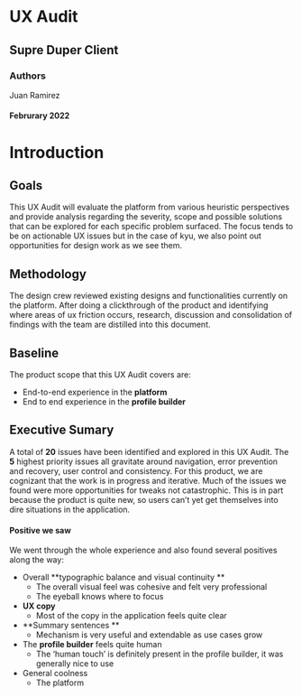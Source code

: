 # UX Audit 
## Supre Duper Client

### Authors
Juan Ramirez


#### Februrary 2022


# Introduction

## Goals
This UX Audit will evaluate the platform from various heuristic perspectives and provide analysis regarding the severity, scope and possible solutions that can be explored for each specific problem surfaced. The focus tends to be on actionable UX issues but in the case of kyu, we also point out opportunities for design work as we see them.

## Methodology 

The design crew reviewed existing designs and functionalities currently on the platform. After doing a clickthrough of the product and identifying where areas of ux friction occurs, research, discussion and consolidation of findings with the team are distilled into this document.

## Baseline

The product scope that this UX Audit covers are:
- End-to-end experience in the **platform** 
- End to end experience in the **profile builder**

## Executive Sumary 

A total of **20** issues have been identified and explored in this UX Audit. The **5** highest priority issues all gravitate around navigation, error prevention and recovery, user control and  consistency. For this product, we are cognizant that the work is in progress and iterative. Much of the issues we found were more opportunities for tweaks not catastrophic. This is in part because the product is quite new, so users can’t yet get themselves into dire situations in the application.

#### Positive we saw
We went through the whole experience and also found several positives along the way:
- Overall **typographic balance and visual continuity **
  - The overall visual feel was cohesive and felt very professional
  - The eyeball knows where to focus
- **UX copy** 
  - Most of the copy in the application feels quite clear 
- **Summary sentences **
  - Mechanism is very useful and extendable as use cases grow 
- The **profile builder** feels quite human
  - The ‘human touch’ is definitely present in the profile builder, it was generally nice to use
- General coolness
  - The platform 
